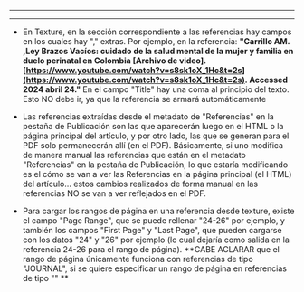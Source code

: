 
---
---

- En Texture, en la sección correspondiente a las referencias hay campos en los cuales hay "," extras. Por ejemplo, en la referencia: 
  **"Carrillo AM. ,Ley Brazos Vacíos: cuidado de la salud mental de la mujer y familia en duelo perinatal en Colombia [Archivo de video]. [https://www.youtube.com/watch?v=s8sk1oX_1Hc&t=2s](https://www.youtube.com/watch?v=s8sk1oX_1Hc&t=2s). Accessed 2024 abril 24."** 
  En el campo "Title" hay una coma al principio del texto. Esto NO debe ir, ya que la referencia se armará automáticamente

- Las referencias extraídas desde el metadato de "Referencias" en la pestaña de Publicación son las que aparecerán luego en el HTML o la página principal del artículo, y por otro lado, las que se generan para el PDF solo permanecerán allí (en el PDF). 
  Básicamente, si uno modifica de manera manual las referencias que están en el metadato "Referencias" en la pestaña de Publicación, lo que estaría modificando es el cómo se van a ver las Referencias en la página principal (el HTML) del artículo... estos cambios realizados de forma manual en las referencias NO se van a ver reflejados en el PDF.

- Para cargar los rangos de página en una referencia desde texture, existe el campo "Page Range", que se puede rellenar "24-26" por ejemplo, y también los campos "First Page" y "Last Page", que pueden cargarse con los datos "24" y "26" por ejemplo (lo cual dejaría como salida en la referencia 24-26 para el rango de página).
  **CABE ACLARAR que el rango de página únicamente funciona con referencias de tipo "JOURNAL", si se quiere especificar un rango de página en referencias de tipo "" **